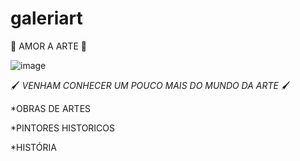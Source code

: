 # galeriart

💙 AMOR A ARTE 💙

![image](https://github.com/catthway/galeriart/assets/143192081/8cb1a0b8-40a7-4e45-8627-46e6621e76c8)

 🖌️ *VENHAM CONHECER UM POUCO MAIS DO MUNDO DA ARTE* 🖌

 *OBRAS DE ARTES

 *PINTORES HISTORICOS

 *HISTÓRIA










